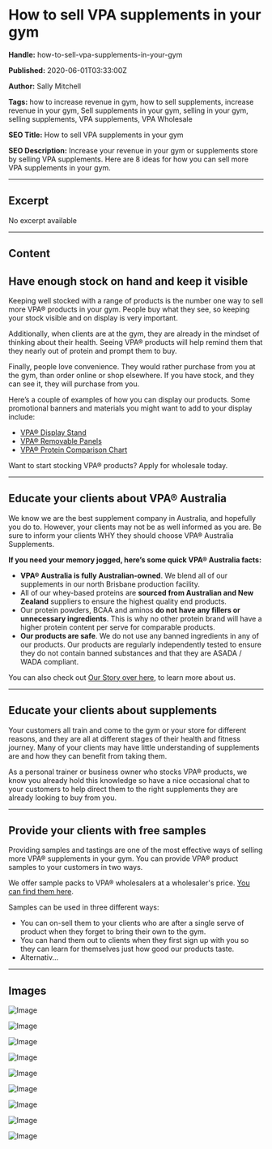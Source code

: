 # How to sell VPA supplements in your gym

**Handle:** how-to-sell-vpa-supplements-in-your-gym

**Published:** 2020-06-01T03:33:00Z

**Author:** Sally Mitchell

**Tags:** how to increase revenue in gym, how to sell supplements, increase revenue in your gym, Sell supplements in your gym, selling in your gym, selling supplements, VPA supplements, VPA Wholesale

**SEO Title:** How to sell VPA supplements in your gym  

**SEO Description:** Increase your revenue in your gym or supplements store by selling VPA supplements. Here are 8 ideas for how you can sell more VPA supplements in your gym.

---

## Excerpt

No excerpt available

---

## Content

## Have enough stock on hand and keep it visible

Keeping well stocked with a range of products is the number one way to sell more VPA® products in your gym. People buy what they see, so keeping your stock visible and on display is very important.

Additionally, when clients are at the gym, they are already in the mindset of thinking about their health. Seeing VPA® products will help remind them that they nearly out of protein and prompt them to buy.

Finally, people love convenience. They would rather purchase from you at the gym, than order online or shop elsewhere. If you have stock, and they can see it, they will purchase from you.

Here’s a couple of examples of how you can display our products. Some promotional banners and materials you might want to add to your display include:

- [VPA® Display Stand](https://www.vpa.com.au/collections/promotional-products/products/wholesale-cardboard-stands)
- [VPA® Removable Panels](https://www.vpa.com.au/products/vpa-removable-panels-elevate-your-training)
- [VPA® Protein Comparison Chart](https://wholesale.vpa.com.au/products/wholesale-protein-comparison-chart)

Want to start stocking VPA® products? Apply for wholesale today.

---

## Educate your clients about VPA® Australia

We know we are the best supplement company in Australia, and hopefully you do to. However, your clients may not be as well informed as you are. Be sure to inform your clients WHY they should choose VPA® Australia Supplements.

**If you need your memory jogged, here’s some quick VPA® Australia facts:**

- **VPA® Australia is fully Australian-owned**. We blend all of our supplements in our north Brisbane production facility.
- All of our whey-based proteins are **sourced from Australian and New Zealand** suppliers to ensure the highest quality end products.
- Our protein powders, BCAA and aminos **do not have any fillers or unnecessary ingredients**. This is why no other protein brand will have a higher protein content per serve for comparable products.
- **Our products are safe**. We do not use any banned ingredients in any of our products. Our products are regularly independently tested to ensure they do not contain banned substances and that they are ASADA / WADA compliant.

You can also check out [Our Story over here](/pages/about-us), to learn more about us.

---

## Educate your clients about supplements

Your customers all train and come to the gym or your store for different reasons, and they are all at different stages of their health and fitness journey. Many of your clients may have little understanding of supplements are and how they can benefit from taking them.

As a personal trainer or business owner who stocks VPA® products, we know you already hold this knowledge so have a nice occasional chat to your customers to help direct them to the right supplements they are already looking to buy from you.

---

## Provide your clients with free samples

Providing samples and tastings are one of the most effective ways of selling more VPA® supplements in your gym. You can provide VPA® product samples to your customers in two ways.

We offer sample packs to VPA® wholesalers at a wholesaler's price. [You can find them here](https://wholesale.vpa.com.au/products).

Samples can be used in three different ways:

- You can on-sell them to your clients who are after a single serve of product when they forget to bring their own to the gym.
- You can hand them out to clients when they first sign up with you so they can learn for themselves just how good our products taste.
- Alternativ...

---

## Images

![Image](undefined)

![Image](undefined)

![Image](undefined)

![Image](undefined)

![Image](undefined)

![Image](undefined)

![Image](undefined)

![Image](undefined)

![Image](undefined)

